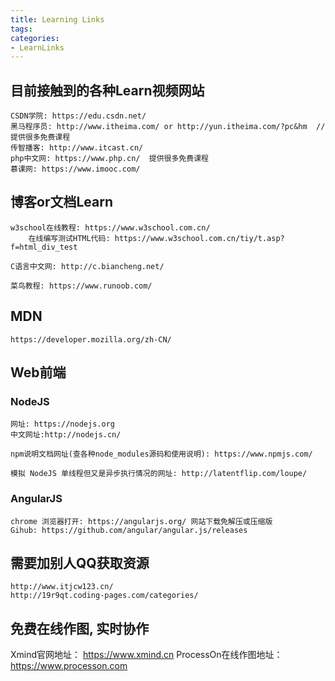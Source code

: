 ```yaml
---
title: Learning Links
tags:
categories:
- LearnLinks
---
```


## 目前接触到的各种Learn视频网站  
	CSDN学院: https://edu.csdn.net/  
	黑马程序员: http://www.itheima.com/ or http://yun.itheima.com/?pc&hm  //提供很多免费课程  
	传智播客: http://www.itcast.cn/  
	php中文网: https://www.php.cn/  提供很多免费课程
	慕课网: https://www.imooc.com/  

## 博客or文档Learn
	w3school在线教程: https://www.w3school.com.cn/
		在线编写测试HTML代码: https://www.w3school.com.cn/tiy/t.asp?f=html_div_test
		
	C语言中文网: http://c.biancheng.net/
	
	菜鸟教程: https://www.runoob.com/  

## MDN
	https://developer.mozilla.org/zh-CN/  

## Web前端  
### NodeJS
	网址: https://nodejs.org
	中文网址:http://nodejs.cn/  
	
	npm说明文档网址(查各种node_modules源码和使用说明): https://www.npmjs.com/  
	
	模拟 NodeJS 单线程但又是异步执行情况的网址: http://latentflip.com/loupe/  
	
### AngularJS
	chrome 浏览器打开: https://angularjs.org/ 网站下载免解压或压缩版  
	Gihub: https://github.com/angular/angular.js/releases  

## 需要加别人QQ获取资源
	http://www.itjcw123.cn/  
	http://19r9qt.coding-pages.com/categories/  


## 免费在线作图, 实时协作
Xmind官网地址： https://www.xmind.cn
ProcessOn在线作图地址：https://www.processon.com

